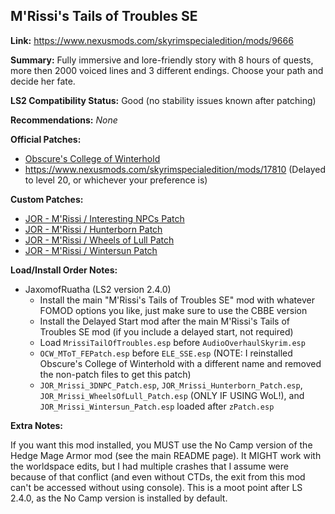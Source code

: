## M'Rissi's Tails of Troubles SE

**Link:** https://www.nexusmods.com/skyrimspecialedition/mods/9666

**Summary:** Fully immersive and lore-friendly story with 8 hours of quests, more then 2000 voiced lines and 3 different endings. Choose your path and decide her fate. 

**LS2 Compatibility Status:** Good (no stability issues known after patching)

**Recommendations:** 
_None_

**Official Patches:**
* [Obscure's College of Winterhold](https://www.nexusmods.com/skyrimspecialedition/mods/20514)
* https://www.nexusmods.com/skyrimspecialedition/mods/17810 (Delayed to level 20, or whichever your preference is)

**Custom Patches:**
* [JOR - M'Rissi / Interesting NPCs Patch](/custom-patches/JOR_Mrissi_3DNPC_Patch.esp)
* [JOR - M'Rissi / Hunterborn Patch](/custom-patches/JOR_Mrissi_Hunterborn_Patch.esp)
* [JOR - M'Rissi / Wheels of Lull Patch](/custom-patches/JOR_Mrissi_WheelsOfLull_Patch.esp)
* [JOR - M'Rissi / Wintersun Patch](/custom-patches/JOR_Mrissi_Wintersun_Patch.esp)

**Load/Install Order Notes:**
* JaxomofRuatha (LS2 version 2.4.0)
  * Install the main "M'Rissi's Tails of Troubles SE" mod with whatever FOMOD options you like, just make sure to use the CBBE version
  * Install the Delayed Start mod after the main M'Rissi's Tails of Troubles SE mod (if you include a delayed start, not required)
  * Load `MrissiTailOfTroubles.esp` before `AudioOverhaulSkyrim.esp`
  * `OCW_MToT_FEPatch.esp` before `ELE_SSE.esp` (NOTE: I reinstalled Obscure's College of Winterhold with a different name and removed the non-patch files to get this patch)
  * `JOR_Mrissi_3DNPC_Patch.esp`, `JOR_Mrissi_Hunterborn_Patch.esp`, `JOR_Mrissi_WheelsOfLull_Patch.esp` (ONLY IF USING WoL!), and `JOR_Mrissi_Wintersun_Patch.esp` loaded after `zPatch.esp`

**Extra Notes:**

If you want this mod installed, you MUST use the No Camp version of the Hedge Mage Armor mod (see the main README page). It MIGHT work with the worldspace edits, but I had multiple crashes that I assume were because of that conflict (and even without CTDs, the exit from this mod can't be accessed without using console). This is a moot point after LS 2.4.0, as the No Camp version is installed by default.